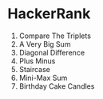 # HackerRank

1. Compare The Triplets
2. A Very Big Sum
3. Diagonal Difference
4. Plus Minus
5. Staircase
6. Mini-Max Sum
7. Birthday Cake Candles

